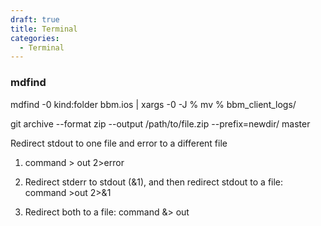 ```yaml
---
draft: true
title: Terminal
categories:
  - Terminal
---
```



### mdfind

 mdfind -0 kind:folder bbm.ios | xargs -0 -J % mv % bbm_client_logs/

git archive --format zip --output /path/to/file.zip --prefix=newdir/ master

 Redirect stdout to one file and error to a different file
 1.	command > out 2>error

2.	Redirect stderr to stdout (&1), and then redirect stdout to a file: command >out 2>&1

 3.	Redirect both to a file: command &> out 
